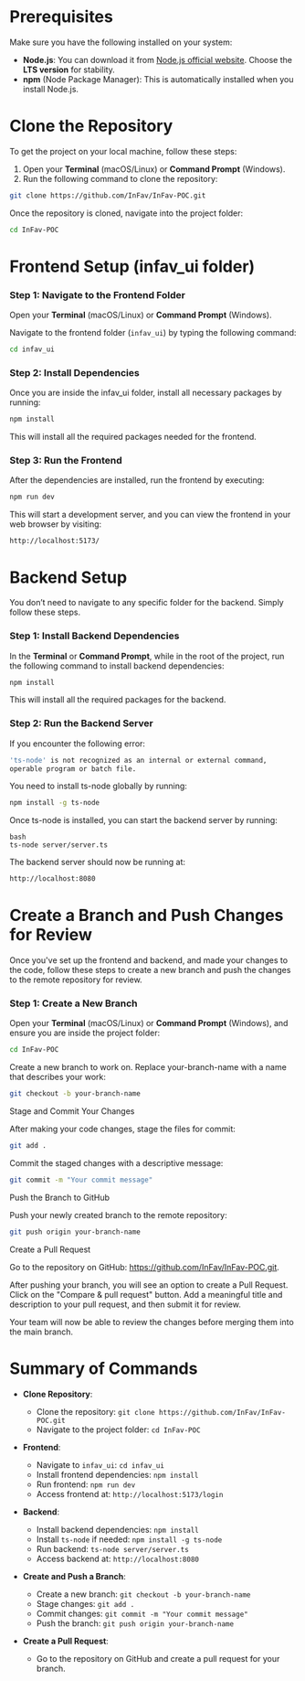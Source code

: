 # Prerequisites

Make sure you have the following installed on your system:

- **Node.js**: You can download it from [Node.js official website](https://nodejs.org/). Choose the **LTS version** for stability.
- **npm** (Node Package Manager): This is automatically installed when you install Node.js.
# Clone the Repository

To get the project on your local machine, follow these steps:

1. Open your **Terminal** (macOS/Linux) or **Command Prompt** (Windows).
2. Run the following command to clone the repository:

```bash
git clone https://github.com/InFav/InFav-POC.git
```

Once the repository is cloned, navigate into the project folder:

```bash
cd InFav-POC
```

# Frontend Setup (infav_ui folder)

### Step 1: Navigate to the Frontend Folder

Open your **Terminal** (macOS/Linux) or **Command Prompt** (Windows).

Navigate to the frontend folder (`infav_ui`) by typing the following command:

 ```bash
 cd infav_ui
 ```

  ### Step 2: Install Dependencies
  Once you are inside the infav_ui folder, install all necessary packages by running:

  ```bash
  npm install
  ```

This will install all the required packages needed for the frontend.

### Step 3: Run the Frontend
After the dependencies are installed, run the frontend by executing:

```bash
npm run dev
```
This will start a development server, and you can view the frontend in your web browser by visiting:
```
http://localhost:5173/
```

# Backend Setup

You don’t need to navigate to any specific folder for the backend. Simply follow these steps.

### Step 1: Install Backend Dependencies

In the **Terminal** or **Command Prompt**, while in the root of the project, run the following command to install backend dependencies:

   ```bash
npm install
```

This will install all the required packages for the backend.

### Step 2: Run the Backend Server
If you encounter the following error:

```bash
'ts-node' is not recognized as an internal or external command,
operable program or batch file.
```
You need to install ts-node globally by running:

```bash
npm install -g ts-node
```

Once ts-node is installed, you can start the backend server by running:
```
bash
ts-node server/server.ts
```

The backend server should now be running at:

```bash
http://localhost:8080
```

# Create a Branch and Push Changes for Review

Once you've set up the frontend and backend, and made your changes to the code, follow these steps to create a new branch and push the changes to the remote repository for review.

### Step 1: Create a New Branch

Open your **Terminal** (macOS/Linux) or **Command Prompt** (Windows), and ensure you are inside the project folder:

```bash
cd InFav-POC
```
Create a new branch to work on. Replace your-branch-name with a name that describes your work:

```bash
git checkout -b your-branch-name
```
Stage and Commit Your Changes

After making your code changes, stage the files for commit:

```bash
git add .
```

Commit the staged changes with a descriptive message:

```bash
git commit -m "Your commit message"
```
Push the Branch to GitHub

Push your newly created branch to the remote repository:

```bash
git push origin your-branch-name
```
Create a Pull Request

Go to the repository on GitHub: https://github.com/InFav/InFav-POC.git.

After pushing your branch, you will see an option to create a Pull Request. Click on the "Compare & pull request" button.
Add a meaningful title and description to your pull request, and then submit it for review.

Your team will now be able to review the changes before merging them into the main branch.

# Summary of Commands

- **Clone Repository**:
  - Clone the repository: `git clone https://github.com/InFav/InFav-POC.git`
  - Navigate to the project folder: `cd InFav-POC`

- **Frontend**:
  - Navigate to `infav_ui`: `cd infav_ui`
  - Install frontend dependencies: `npm install`
  - Run frontend: `npm run dev`
  - Access frontend at: `http://localhost:5173/login`

- **Backend**:
  - Install backend dependencies: `npm install`
  - Install `ts-node` if needed: `npm install -g ts-node`
  - Run backend: `ts-node server/server.ts`
  - Access backend at: `http://localhost:8080`

- **Create and Push a Branch**:
  - Create a new branch: `git checkout -b your-branch-name`
  - Stage changes: `git add .`
  - Commit changes: `git commit -m "Your commit message"`
  - Push the branch: `git push origin your-branch-name`

- **Create a Pull Request**:
  - Go to the repository on GitHub and create a pull request for your branch.
